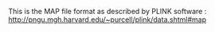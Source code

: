 This is the MAP file format as described by PLINK software : http://pngu.mgh.harvard.edu/~purcell/plink/data.shtml#map

